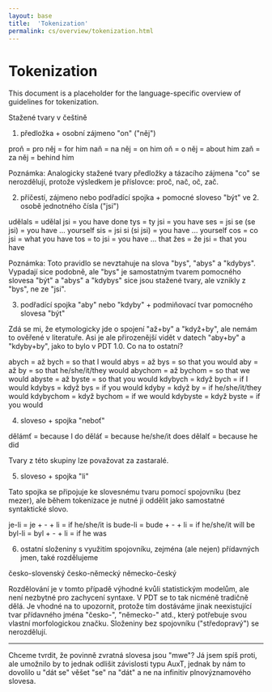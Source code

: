 ```yaml
---
layout: base
title:  'Tokenization'
permalink: cs/overview/tokenization.html
---
```


# Tokenization

This document is a placeholder for the language-specific overview of
guidelines for tokenization.

Stažené tvary v češtině

1. předložka + osobní zájmeno "on" ("něj")

proň = pro něj = for him
naň = na něj = on him
oň = o něj = about him
zaň = za něj = behind him

Poznámka: Analogicky stažené tvary předložky a tázacího zájmena "co" se nerozdělují, protože výsledkem je příslovce: proč, nač, oč, zač.

2. příčestí, zájmeno nebo podřadící spojka + pomocné sloveso "být" ve 2. osobě jednotného čísla ("jsi")

udělals = udělal jsi = you have done
tys = ty jsi = you have
ses = jsi se (se jsi) = you have ... yourself
sis = jsi si (si jsi) = you have ... yourself
cos = co jsi = what you have
tos = to jsi = you have ... that
žes = že jsi = that you have

Poznámka: Toto pravidlo se nevztahuje na slova "bys", "abys" a "kdybys". Vypadají sice podobně, ale "bys" je samostatným tvarem pomocného slovesa "být" a "abys" a "kdybys" sice jsou stažené tvary, ale vznikly z "bys", ne ze "jsi".

3. podřadící spojka "aby" nebo "kdyby" + podmiňovací tvar pomocného slovesa "být"

Zdá se mi, že etymologicky jde o spojení "až+by" a "když+by", ale nemám to ověřené v literatuře.
Asi je ale přirozenější vidět v datech "aby+by" a "kdyby+by", jako to bylo v PDT 1.0.
Co na to ostatní?

abych = až bych = so that I would
abys = až bys = so that you would
aby = až by = so that he/she/it/they would
abychom = až bychom = so that we would
abyste = až byste = so that you would
kdybych = když bych = if I would
kdybys = když bys = if you would
kdyby = když by = if he/she/it/they would
kdybychom = když bychom = if we would
kdybyste = když byste = if you would

4. sloveso + spojka "neboť"

dělámť = because I do
děláť = because he/she/it does
dělalť = because he did

Tvary z této skupiny lze považovat za zastaralé.

5. sloveso + spojka "li"

Tato spojka se připojuje ke slovesnému tvaru pomocí spojovníku (bez mezer), ale během tokenizace je nutné ji oddělit jako samostatné syntaktické slovo.

je-li = je + - + li = if he/she/it is
bude-li = bude + - + li = if he/she/it will be
byl-li = byl + - + li = if he was

6. ostatní složeniny s využitím spojovníku, zejména (ale nejen) přídavných jmen, také rozdělujeme

česko-slovenský
česko-německý
německo-český

Rozdělování je v tomto případě výhodné kvůli statistickým modelům, ale není nezbytné pro zachycení syntaxe.
V PDT se to tak nicméně tradičně dělá. Je vhodné na to upozornit, protože tím dostáváme jinak neexistující
tvar přídavného jména "česko-", "německo-" atd., který potřebuje svou vlastní morfologickou značku.
Složeniny bez spojovníku ("středopravý") se nerozdělují.

----------

Chceme tvrdit, že povinně zvratná slovesa jsou "mwe"? Já jsem spíš proti, ale umožnilo by to jednak odlišit závislosti typu AuxT, jednak by nám to dovolilo u "dát se" věšet "se" na "dát" a ne na infinitiv plnovýznamového slovesa.
